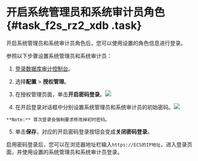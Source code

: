 # 开启系统管理员和系统审计员角色 {#task_f2s_rz2_xdb .task}

开启系统管理员和系统审计员角色后，您可以使用设置的角色信息进行登录。

参照以下步骤设置系统管理员和系统审计员：

1.   [登录数据库审计控制台](cn.zh-CN/用户指南/登录数据库审计系统.md#)。 
2.   选择**配置** \> **授权管理**。 
3.   在授权管理页面，单击**开启密码登录**。![](http://static-aliyun-doc.oss-cn-hangzhou.aliyuncs.com/assets/img/12779/3705_zh-CN.png)

 
4.   在开启登录对话框中分别设置系统管理员和系统审计员的初始密码。![](http://static-aliyun-doc.oss-cn-hangzhou.aliyuncs.com/assets/img/12779/3706_zh-CN.png)

 

    **Note:** 首次登录会强制要求修改掉初时密码。

5.   单击**保存**，对应的开启密码登录按钮会变成**关闭密码登录**。 

启用密码登录后，您可以在浏览器地址栏输入`https://ECS的IP地址`，进入登录页面，并使用设置的系统管理员和系统审计员登录。

